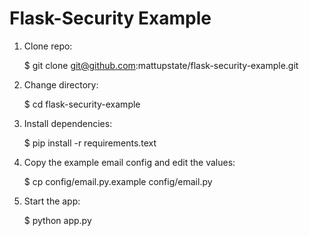 # Flask-Security Example

1. Clone repo:

    $ git clone git@github.com:mattupstate/flask-security-example.git

2. Change directory:

    $ cd flask-security-example

3. Install dependencies:

    $ pip install -r requirements.text

4. Copy the example email config and edit the values:

    $ cp config/email.py.example config/email.py

5. Start the app:

    $ python app.py

